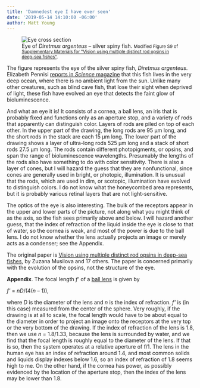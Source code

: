 ```yaml
---
title: 'Damnedest eye I have ever seen'
date: '2019-05-14 14:10:00 -06:00'
author: Matt Young
---
```

<figure>
<img src="/PT/uploads/2019/Fish_Eye_600.jpg" alt="Eye cross section"/>
<figcaption>
Eye of <i>Diretmus argenteus</i> &ndash; silver spiny fish. <small>Modified Figure S9 of <a href="https://science.sciencemag.org/content/sci/suppl/2019/05/08/364.6440.588.DC1/aav4632_Musilova_SM.pdf">Supplementary Materials for "Vision using multiple distinct rod opsins in deep-sea fishes"</a>.</small>
</figcaption>
</figure>

The figure represents the eye of the silver spiny fish, <i>Diretmus argenteus</i>. Elizabeth Pennisi <a href="https://science.sciencemag.org/content/364/6440/520">reports in <i>Science</i> magazine</a> that this fish lives in the very deep ocean, where there is no ambient light from the sun. Unlike many other creatures, such as blind cave fish, that lose their sight when deprived of light, these fish have evolved an eye that detects the faint glow of bioluminescence.

And what an eye it is! It consists of a cornea, a ball lens, an iris that is probably fixed and functions only as an aperture stop, and a variety of rods that apparently can distinguish color. Layers of rods are piled on top of each other. In the upper part of the drawing, the long rods are 95&nbsp;&mu;m long, and the short rods in the stack are each 15&nbsp;&mu;m long. The lower part of the drawing shows a layer of ultra-long rods 525&nbsp;&mu;m long and a stack of short rods 27.5&nbsp;&mu;m long. The rods contain different photopigments, or opsins, and span the range of bioluminescence wavelengths. Presumably the lengths of the rods also have something to do with color sensitivity. There is also a layer of cones, but I will hazard the guess that they are nonfunctional, since cones are generally used in bright, or photopic, illumination. It is unusual that the rods, which are used in dim, or scotopic, illumination have evolved to distinguish colors. I do not know what the honeycombed area represents, but it is probably various retinal layers that are not light-sensitive.

The optics of the eye is also interesting. The bulk of the receptors appear in the upper and lower parts of the picture, not along what you might think of as the axis, so the fish sees primarily above and below. I will hazard another guess, that the index of refraction of the liquid inside the eye is close to that of water, so the cornea is weak, and most of the power is due to the ball lens. I do not know whether the lens actually projects an image or merely acts as a condenser; see the Appendix.

The original paper is <a href="https://science.sciencemag.org/content/364/6440/588">Vision using multiple distinct rod opsins in deep-sea fishes</a>, by Zuzana Musilova and 17 others. The paper is concerned primarily with the evolution of the opsins, not the structure of the eye.

<!--more-->

<strong>Appendix</strong>. The focal length <i>f'</i> of a <a href="https://www.edmundoptics.com/resources/application-notes/optics/understanding-ball-lenses/">ball lens</a> is given by

<i>f'</i>&nbsp;=&nbsp;<i>nD</i>/(4(<i>n</i> – 1)), 

where <i>D</i> is the diameter of the lens and <i>n</i> is the index of refraction. <i>f'</i> is (in this case) measured from the center of the sphere. Very roughly, if the drawing is at all to scale, the focal length would have to be about equal to the diameter in order to project an image onto the receptors at the very top or the very bottom of the drawing. If the index of refraction of the lens is 1.8, then we use <i>n</i>&nbsp;=&nbsp;1.8/1.33, because the lens is surrounded by water, and we find that the focal length is roughly equal to the diameter of the lens. If that is so, then the system operates at a relative aperture of f/1. The lens in the human eye has an index of refraction around 1.4, and most common solids and liquids display indexes below 1.6, so an index of refraction of 1.8 seems high to me. On the other hand, if the cornea has power, as possibly evidenced by the location of the aperture stop, then the index of the lens may be lower than 1.8.
